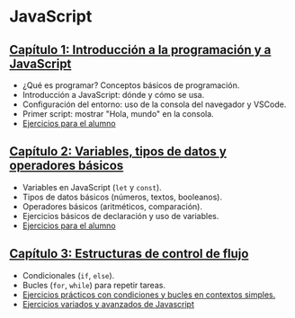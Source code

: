 # JavaScript

## [Capítulo 1: Introducción a la programación y a JavaScript](./01-Introduccion/readme.md)

- ¿Qué es programar? Conceptos básicos de programación.
- Introducción a JavaScript: dónde y cómo se usa.
- Configuración del entorno: uso de la consola del navegador y VSCode.
- Primer script: mostrar "Hola, mundo" en la consola.
- [Ejercicios para el alumno](./01-Introduccion/ejercicios.md)

## [Capítulo 2: Variables, tipos de datos y operadores básicos](./02-Variables/readme.md)

- Variables en JavaScript (`let` y `const`).
- Tipos de datos básicos (números, textos, booleanos).
- Operadores básicos (aritméticos, comparación).
- Ejercicios básicos de declaración y uso de variables.
- [Ejercicios para el alumno](./02-Variables/ejercicios.md)

## [Capítulo 3: Estructuras de control de flujo](./03-EstructurasDeControl/readme.md)

- Condicionales (`if`, `else`).
- Bucles (`for`, `while`) para repetir tareas.
- [Ejercicios prácticos con condiciones y bucles en contextos simples.](./03-EstructurasDeControl/ejercicios.md)
- [Ejercicios variados y avanzados de Javascript](./03-EstructurasDeControl/practica.md)